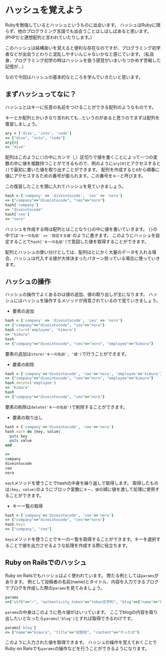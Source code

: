 # ハッシュを覚えよう

Rubyを勉強しているとハッシュというものに出会います。
ハッシュはRubyに限らず、他のプログラミング言語でも出会うことはしばしばあると思います。(PHPだと連想配列と言われていたりします。)

このハッシュは結構扱いを覚えると便利な存在なのですが、プログラミング初学者などが出会うとわりと混乱しやすいんじゃないかなと感じています。（私自身、プログラミング初学の時はハッシュを扱う感覚がいまいちつかめず苦戦した記憶が…）

なので今回はハッシュの基本的なところを学んでいきたいと思います。

## まずハッシュってなに？
ハッシュとはキーに任意の名前をつけることができる配列のようなものです。

キーとか配列とかいきなり言われても…というのがあると思うのでまずは配列を復習しましょう。

```rb
ary = ['dive', 'into', 'code']
=> ["dive", "into", "code"]
ary[0]
=> "dive"
```
配列はこのように`[]`の中にカンマ（,）区切りで値を書くことによって一つの変数の中に値を複数持つことができるもので、例のように`ary[0]`とアクセスすると`[]`で最初に書いた値を取り出すことができます。
配列を作成すると`0`から順番に値にアクセスするための番号が振られます。この番号を`キー`と呼びます。

この復習したことを頭に入れてハッシュを見ていきましょう。
```rb
hash = {'company' => 'diveintocode', 'ceo' => 'noro'}
=> {"company"=>"diveintocode", "ceo"=>"noro"}
hash['company']
=> "diveintocode"
hash['ceo']
=> "noro"
```
ハッシュを作成する時は配列とはことなり`{}`の中に値を書いていきます。
`{}`の中では`'キーの名前' => '設定する値'`のように書きます。
このようにハッシュを設定することで`hash['キーの名前']`で意図した値を取得することができます。

配列とハッシュの使い分けとしては、配列はとにかく大量のデータを入れる場合、ハッシュは代入する値が大体決まったパターン担っている場合に使っていきます。

## ハッシュの操作
ハッシュの操作でよくあるのは値の追加、値の取り出しが主になります。
ハッシュにはハッシュを操作するメソッドが用意されているので見ていきましょう。

* 要素の追加
```rb
hash = {'company' => 'diveintocode', 'ceo' => 'noro'}
=> {"company"=>"diveintocode", "ceo"=>"noro"}
hash.store('employee', 'kimura')
=> "kimura"
hash
=> {"company"=>"diveintocode", "ceo"=>"noro", "employee"=>"kimura"}
```
要素の追加は`store('キーの名前', '値')`で行うことができます。


* 要素の削除
```rb
hash = {'company'=>'diveintocode', 'ceo'=>'noro', 'employee'=>'kimura'}
=> {"company"=>"diveintocode", "ceo"=>"noro", "employee"=>"kimura"}
hash.delete('employee')
=> "kimura"
hash
=> {"company"=>"diveintocode", "ceo"=>"noro"}
```
要素の削除は`delete('キーの名前')`で削除することができます。

* 要素の取り出し
```rb
hash = {'company'=>'diveintocode', 'ceo'=>'noro'}
hash.each do |key, value|
  puts key  
  puts value  
end

=>
company
diveintocode
ceo
noro 
```
`each`メソッドを使うことでhashの中身を繰り返しで取得します。
取得したものは`|key, value|`のようにブロック変数に`キー`、`値`の順に値を渡して処理に使用することができます。

* キー一覧の取得
```rb
hash = {'company'=>'diveintocode', 'ceo'=>'noro'}
=> {"company"=>"diveintocode", "ceo"=>"noro"}
hash.keys
=> ["company", "ceo"]
```
`keys`メソッドを使うことでキーの一覧を取得することができます。キーを選択することで値を出力させるような処理を作成する際に役立ちます。

## Ruby on Railsでのハッシュ
Ruby on Railsでもハッシュはよく使われています。
際たる例としては`params`があります。
例として投稿者の名前(name)とタイトル、内容を入力できるブログでブログを作成した際の`params`を見てみましょう。
```rb
params
=>{"utf8"=>"✓", "authenticity_token"=>"token文字列", "blog"=>{"name"=>"kimura", "title"=>"初登校", "content"=>"やったぜ"}, "commit"=>"Create Blog", "controller"=>"blogs", "action"=>"create"}
```

`params`の中身はこのように色々値がはいっています。
ここでblogの内容を取り出したいとなったら`params['blog']`とすれば取得できるわけです。

```rb
params['blog']
=> {"name"=>"kimura", "title"=>"初登校", "content"=>"やったぜ"}
```
このように入力された値を取得できます。
ハッシュの操作を覚えておくことでRuby on Railsでも`params`の操作などを行うことができるようになります。
